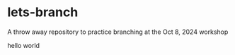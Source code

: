 # lets-branch
A throw away repository to practice branching at the Oct 8, 2024 workshop


hello world
